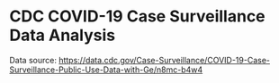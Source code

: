 # CDC COVID-19 Case Surveillance Data Analysis
Data source: https://data.cdc.gov/Case-Surveillance/COVID-19-Case-Surveillance-Public-Use-Data-with-Ge/n8mc-b4w4

